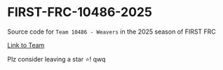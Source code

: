 # FIRST-FRC-10486-2025

Source code for `Team 10486 - Weavers` in the 2025 season of FIRST FRC

[Link to Team](https://frc-events.firstinspires.org/team/10486)

Plz consider leaving a star ⭐! qwq
